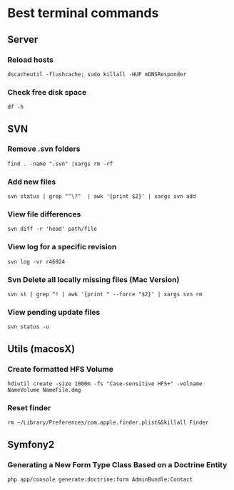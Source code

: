 # Best terminal commands


## Server

### Reload hosts
````
dscacheutil -flushcache; sudo killall -HUP mDNSResponder
````
### Check free disk space
````
df -h
````

## SVN

### Remove .svn folders
````
find . -name ".svn" |xargs rm -rf
````

### Add new files
````
svn status | grep "^\?"  | awk '{print $2}' | xargs svn add
````
### View file differences
````
svn diff -r 'head' path/file
````
### View log for a specific revision
````
svn log -vr r46924
````
### Svn Delete all locally missing files (Mac Version)
````
svn st | grep ^! | awk '{print " --force "$2}' | xargs svn rm
````
### View pending update files
````
svn status -u
````

## Utils (macosX)

### Create formatted HFS Volume
````
hdiutil create -size 1000m -fs "Case-sensitive HFS+" -volname NameVolume NameFile.dmg
````
### Reset finder
````
rm ~/Library/Preferences/com.apple.finder.plist&&killall Finder
````
## Symfony2

### Generating a New Form Type Class Based on a Doctrine Entity
````
php app/console generate:doctrine:form AdminBundle:Contact
````


